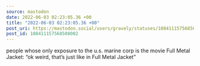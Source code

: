 ```yaml
---
source: mastodon
date: 2022-06-03 02:23:05.36 +00
title: "2022-06-03 02:23:05.36 +00"
post_uri: https://mastodon.social/users/gravely/statuses/108411157568508002
post_id: 108411157568508002
---
```

people whose only exposure to the u.s. marine corp is the movie Full Metal Jacket: “ok weird, that’s just like in Full Metal Jacket”


